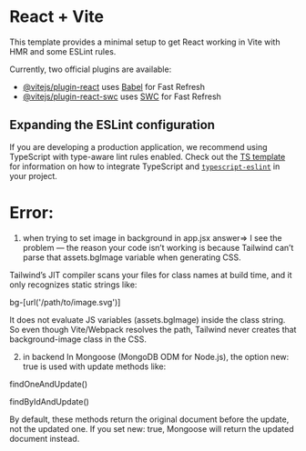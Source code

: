 # React + Vite

This template provides a minimal setup to get React working in Vite with HMR and some ESLint rules.

Currently, two official plugins are available:

- [@vitejs/plugin-react](https://github.com/vitejs/vite-plugin-react/blob/main/packages/plugin-react) uses [Babel](https://babeljs.io/) for Fast Refresh
- [@vitejs/plugin-react-swc](https://github.com/vitejs/vite-plugin-react/blob/main/packages/plugin-react-swc) uses [SWC](https://swc.rs/) for Fast Refresh

## Expanding the ESLint configuration

If you are developing a production application, we recommend using TypeScript with type-aware lint rules enabled. Check out the [TS template](https://github.com/vitejs/vite/tree/main/packages/create-vite/template-react-ts) for information on how to integrate TypeScript and [`typescript-eslint`](https://typescript-eslint.io) in your project.


# Error:
1. when trying to set image in background in app.jsx
answer=> 
I see the problem — the reason your code isn’t working is because Tailwind can’t parse that assets.bgImage variable when generating CSS.

Tailwind’s JIT compiler scans your files for class names at build time, and it only recognizes static strings like:

bg-[url('/path/to/image.svg')]


It does not evaluate JS variables (assets.bgImage) inside the class string. So even though Vite/Webpack resolves the path, Tailwind never creates that background-image class in the CSS.

2. in backend
In Mongoose (MongoDB ODM for Node.js), the option new: true is used with update methods like:

findOneAndUpdate()

findByIdAndUpdate()

By default, these methods return the original document before the update, not the updated one.
If you set new: true, Mongoose will return the updated document instead.